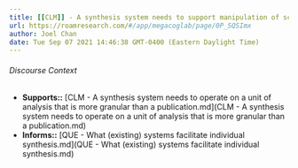 ```yaml
---
title: [[CLM]] - A synthesis system needs to support manipulation of scholarly claims
url: https://roamresearch.com/#/app/megacoglab/page/0P_SQSImx
author: Joel Chan
date: Tue Sep 07 2021 14:46:38 GMT-0400 (Eastern Daylight Time)
---
```




###### Discourse Context

- **Supports::** [CLM - A synthesis system needs to operate on a unit of analysis that is more granular than a publication.md](CLM - A synthesis system needs to operate on a unit of analysis that is more granular than a publication.md)
- **Informs::** [QUE - What (existing) systems facilitate individual synthesis.md](QUE - What (existing) systems facilitate individual synthesis.md)

